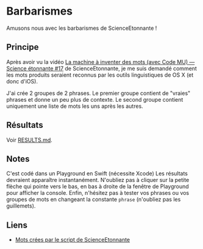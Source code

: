 # Barbarismes
Amusons nous avec les barbarismes de ScienceEtonnante !

## Principe
Après avoir vu la vidéo [La machine à inventer des mots (avec Code MU) — Science étonnante #17](https://www.youtube.com/watch?v=YsR7r2378j0 "YouTube") de ScienceEtonnante, je me suis demandé comment les mots produits seraient reconnus par les outils linguistiques de OS X (et donc d'iOS).

J'ai crée 2 groupes de 2 phrases.
Le premier groupe contient de "vraies" phrases et donne un peu plus de contexte.
Le second groupe contient uniquement une liste de mots les uns après les autres.

## Résultats

Voir [RESULTS.md](https://github.com/McNight/Barbarismes/blob/master/RESULTS.md "Résultats").

## Notes
C'est codé dans un Playground en Swift (nécessite Xcode)
Les résultats devraient apparaître instantanément.
N'oubliez pas à cliquer sur la petite flèche qui pointe vers le bas, en bas à droite de la fenêtre de Playground pour afficher la console.
Enfin, n'hésitez pas à tester vos phrases ou vos groupes de mots en changeant la constante `phrase` (n'oubliez pas les guillemets).

## Liens

  *  [Mots crées par le script de ScienceEtonnante](http://www.science-etonnante.com/output_FR.txt "Mots")
